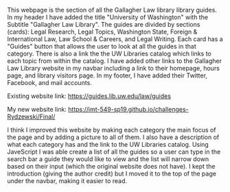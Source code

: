 This webpage is the section of all the Gallagher Law library library guides. In my header I have added the title "University of Washington" with the Subtitle "Gallagher Law Library". The guides are divided by sections (cards): Legal Research, Legal Topics, Washington State, Foreign & International Law, Law School & Careers, and Legal Writing. Each card has a "Guides" button that allows the user to look at all the guides in that category. There is also a link the the UW Libraries catalog which links to each topic from within the catalog. I have added other links to the Gallagher Law Library website in my navbar including a link to their homepage, hours page, and library visitors page. In my footer, I have added their Twitter, Facebook, and mail accounts.   

Existing website link: https://guides.lib.uw.edu/law/guides

My new website link: https://imt-549-sp19.github.io/challenges-Rydzewski/Final/

I think I improved this website by making each category the main focus of the page and by adding a picture to all of them. I also have a description of what each category has and the link to the UW Libraries catalog. Using JaveScript I was able create a list of all the guides so a user can type in the search bar a guide they would like to view and the list will narrow down based on their input (which the original website does not have). I kept the introduction (giving the author credit) but I moved it to the top of the page under the navbar, making it easier to read. 
